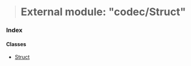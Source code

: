 > # External module: "codec/Struct"

### Index

#### Classes

* [Struct](../classes/_codec_struct_.struct.md)